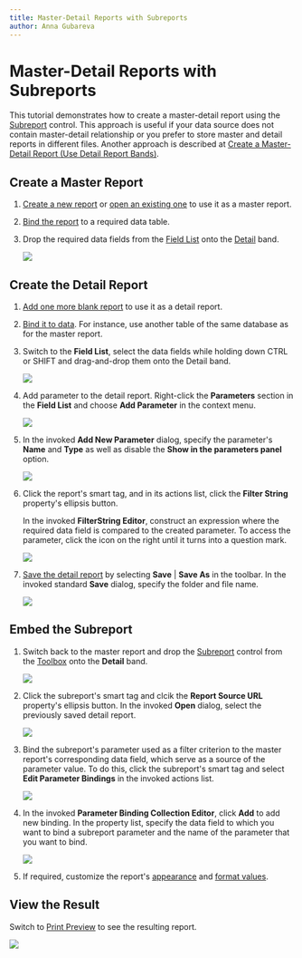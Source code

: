 ```yaml
---
title: Master-Detail Reports with Subreports
author: Anna Gubareva
---
```

# Master-Detail Reports with Subreports

This tutorial demonstrates how to create a master-detail report using the [Subreport](../use-report-elements/use-basic-report-controls/subreport.md) control. This approach is useful if your data source does not contain master-detail relationship or you prefer to store master and detail reports in different files. Another approach is described at [Create a Master-Detail Report (Use Detail Report Bands)](master-detail-reports-with-detail-report-bands.md).

## <a name="master"></a>Create a Master Report

1. [Create a new report](../add-new-reports.md) or [open an existing one](../open-reports.md) to use it as a master report.

2. [Bind the report](../bind-to-data.md) to a required data table.

3. Drop the required data fields from the [Field List](../report-designer-tools/ui-panels/field-list.md) onto the [Detail](../introduction-to-banded-reports.md) band.

    ![](../../../../images/eurd-win-master-report-layout.png)

## <a name="detail"></a>Create the Detail Report

1. [Add one more blank report](../add-new-reports.md) to use it as a detail report.

2. [Bind it to data](../bind-to-data.md). For instance, use another table of the same database as for the master report. 

3. Switch to the **Field List**, select the data fields while holding down CTRL or SHIFT and drag-and-drop them onto the Detail band.
	
	![](../../../../images/eurd-win-detail-report-layout.png)

4. Add parameter to the detail report. Right-click the **Parameters** section in the **Field List** and choose **Add Parameter** in the context menu.
	
	![](../../../../images/eurd-win-detail-report-add-parameter.png)

5. In the invoked **Add New Parameter** dialog, specify the parameter's **Name** and **Type** as well as disable the **Show in the parameters panel** option.
	
	![](../../../../images/eurd-win-detail-report-parameter-settings.png)

6. Click the report's smart tag, and in its actions list, click the **Filter String** property's ellipsis button.
	
	In the invoked **FilterString Editor**, construct an expression where the required data field is compared to the created parameter. To access the parameter, click the icon on the right until it turns into a question mark.
	
	![](../../../../images/eurd-win-detail-report-filter-string.png)

7. [Save the detail report](../save-reports.md) by selecting **Save** | **Save As** in the toolbar. In the invoked standard **Save** dialog, specify the folder and file name.

	![](../../../../images/eurd-win-detail-report-save-dialog.png)

## <a name="subreport"></a>Embed the Subreport
1. Switch back to the master report and drop the [Subreport](../use-report-elements/use-basic-report-controls/subreport.md) control from the [Toolbox](../report-designer-tools/toolbox.md) onto the **Detail** band.
	
	![](../../../../images/eurd-win-master-report-add-subreport.png)

2. Click the subreport's smart tag and clcik the **Report Source URL** property's ellipsis button. In the invoked **Open** dialog, select the previously saved detail report.
	
	![](../../../../images/eurd-win-master-report-subreport-report-source-url.png)
	
3. Bind the subreport's parameter used as a filter criterion to the master report's corresponding data field, which serve as a source of the parameter value. To do this, click the subreport's smart tag and select **Edit Parameter Bindings** in the invoked actions list.
	
	![](../../../../images/eurd-win-master-report-subreport-edit-parameter-bindings.png)
	
4. In the invoked **Parameter Binding Collection Editor**, click **Add** to add new binding. In the property list, specify the data field to which you want to bind a subreport parameter and the name of the parameter that you want to bind.
	
	![](../../../../images/eurd-win-master-report-subreport-parameter-binding-editor.png)

5. If required, customize the report's [appearance](../customize-appearance.md) and [format values](../shape-report-data/format-data.md).

## <a name="result"></a>View the Result

Switch to [Print Preview](../preview-print-and-export-reports.md) to see the resulting report.

![](../../../../images/eurd-win-master-detail-result.png)